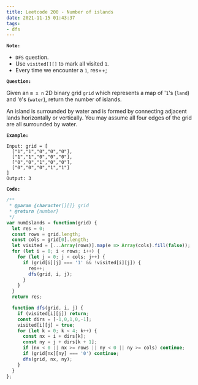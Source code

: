 ```yaml
---
title: Leetcode 200 - Number of islands
date: 2021-11-15 01:43:37
tags:
- dfs
---
```

**`Note:`**
- `DFS` question.
- Use `visited[][]` to mark all visited `1`.
- Every time we encounter a `1`, res++;

**`Question:`**

Given an `m x n` 2D binary grid `grid` which represents a map of '`1`'s (`land`) and '`0`'s (`water`), return the number of islands.

An island is surrounded by water and is formed by connecting adjacent lands horizontally or vertically. You may assume all four edges of the grid are all surrounded by water.

**`Example:`**
```
Input: grid = [
  ["1","1","0","0","0"],
  ["1","1","0","0","0"],
  ["0","0","1","0","0"],
  ["0","0","0","1","1"]
]
Output: 3
```

**`Code:`**
```javascript
/**
 * @param {character[][]} grid
 * @return {number}
 */
var numIslands = function(grid) {
  let res = 0;
  const rows = grid.length;
  const cols = grid[0].length;
  let visited = [...Array(rows)].map(e => Array(cols).fill(false));
  for (let i = 0; i < rows; i++) {
    for (let j = 0; j < cols; j++) {
      if (grid[i][j] === '1' && !visited[i][j]) {
        res++;
        dfs(grid, i, j);
      }
    }
  }
  return res;

  function dfs(grid, i, j) {
    if (visited[i][j]) return;
    const dirs = [-1,0,1,0,-1];
    visited[i][j] = true;
    for (let k = 0; k < 4; k++) {
      const nx = i + dirs[k];
      const ny = j + dirs[k + 1];
      if (nx < 0 || nx >= rows || ny < 0 || ny >= cols) continue;
      if (grid[nx][ny] === '0') continue;
      dfs(grid, nx, ny);
    }
  }
};
```